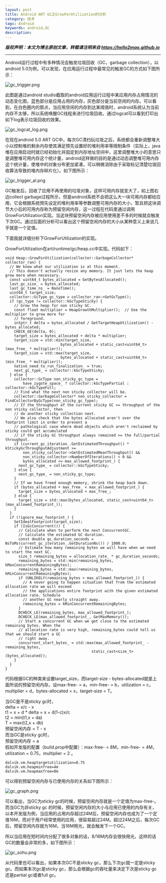 ```yaml
---
layout: post
title: Android ART GC之GrowForUtilization的分析
category: 技术
tags: Android
keywords: android,GC
description:
---
```


***版权声明：本文为博主原创文章，转载请注明来自 https://hello2mao.github.io***

---

Android运行过程中有多种情况会触发垃圾回收（GC，garbage collection），以android 5.0为例，可以发现，在应用运行过程中最常见的触发GC的方式如下图所示：

![gc_trigger.png](/public/img/technology/gc_trigger.png)

此图是通过android studio截取的android应用运行过程中某应用内存占用情况的动态变化图，蓝色部分是应用占用的内存，灰色部分是当前空闲的内存。可以看到，在白色圈内的那点，当应用空闲的内存到达某阈值时，android系统认为当前内存不太够，所以系统唤醒GC线程来进行垃圾回收。通过logcat可以看到打印出如下log表示垃圾回收的效果。

![gc_logcat_log.png](/public/img/technology/gc_logcat_log.png)

在现在android 5.0 ART GC中，每次GC清扫玩垃圾之后，系统都会重新调整堆大小以控制堆的剩余内存使其满足预先设置好的堆利用率等限制条件（实际上，java堆在应用启动时就已经初始化并固定到内存地址空间中，这里调整堆大小的意思只是调整堆可用内存这个统计量，android这样做的目的是通过动态调整堆可用内存这个统计量，使堆中的对象分布更加紧凑，可以稍微消除由于采取标记清楚垃圾回收算法导致的堆内存碎片化）。如下图所示：

![gc_trigger_al.png](/public/img/technology/gc_trigger_al.png)

GC触发后，回收了应用不再使用的垃圾对象，这样可用内存就变大了，如上图右边collect garbage过程所示，但是android系统不会把这么大一块可用内存都给应用，它会根据系统预先设定的堆利用率等参数调整可用内存的大小，暂且把这块调节大小后的可用内存称为预留空闲内存，这一过程在代码里通过调用GrowForUtilization实现。当这块预留空闲内存被应用使用差不多的时候就会触发下次GC。通过后面的分析可以看出这个预留空闲内存的大小从某种意义上来说几乎就是一个定值。

下面我就详细分析下GrowForUtilization的实现。

GrowForUtilization在art/runtime/gc/heap.cc中实现。代码如下：

	void Heap::GrowForUtilization(collector::GarbageCollector* collector_ran) {
	  // We know what our utilization is at this moment.
	  // This doesn't actually resize any memory. It just lets the heap grow more when necessary.
	  const uint64_t bytes_allocated = GetBytesAllocated();
	  last_gc_size_ = bytes_allocated;
	  last_gc_time_ns_ = NanoTime();
	  uint64_t target_size;
	  collector::GcType gc_type = collector_ran->GetGcType();
      if (gc_type != collector::kGcTypeSticky) {
        // Grow the heap for non sticky GC.
        const float multiplier = HeapGrowthMultiplier();  // Use the multiplier to grow more for
        // foreground.
        intptr_t delta = bytes_allocated / GetTargetHeapUtilization() - bytes_allocated;
        CHECK_GE(delta, 0);
        target_size = bytes_allocated + delta * multiplier;
        target_size = std::min(target_size,
                             bytes_allocated + static_cast<uint64_t>(max_free_ * multiplier));
        target_size = std::max(target_size,
                             bytes_allocated + static_cast<uint64_t>(min_free_ * multiplier));
        native_need_to_run_finalization_ = true;
        next_gc_type_ = collector::kGcTypeSticky;
      } else {
        collector::GcType non_sticky_gc_type =
            have_zygote_space_ ? collector::kGcTypePartial : collector::kGcTypeFull;
        // Find what the next non sticky collector will be.
        collector::GarbageCollector* non_sticky_collector = FindCollectorByGcType(non_sticky_gc_type);
        // If the throughput of the current sticky GC >= throughput of the non sticky collector, then
        // do another sticky collection next.
        // We also check that the bytes allocated aren't over the footprint limit in order to prevent a
        // pathological case where dead objects which aren't reclaimed by sticky could get accumulated
        // if the sticky GC throughput always remained >= the full/partial throughput.
        if (current_gc_iteration_.GetEstimatedThroughput() * kStickyGcThroughputAdjustment >=
            non_sticky_collector->GetEstimatedMeanThroughput() &&
            non_sticky_collector->NumberOfIterations() > 0 &&
            bytes_allocated <= max_allowed_footprint_) {
          next_gc_type_ = collector::kGcTypeSticky;
        } else {
          next_gc_type_ = non_sticky_gc_type;
        }
        // If we have freed enough memory, shrink the heap back down.
        if (bytes_allocated + max_free_ < max_allowed_footprint_) {
          target_size = bytes_allocated + max_free_;
        } else {
          target_size = std::max(bytes_allocated, static_cast<uint64_t>(max_allowed_footprint_));
        }
      }
      if (!ignore_max_footprint_) {
        SetIdealFootprint(target_size);
        if (IsGcConcurrent()) {
          // Calculate when to perform the next ConcurrentGC.
          // Calculate the estimated GC duration.
          const double gc_duration_seconds = NsToMs(current_gc_iteration_.GetDurationNs()) / 1000.0;
          // Estimate how many remaining bytes we will have when we need to start the next GC.
          size_t remaining_bytes = allocation_rate_ * gc_duration_seconds;
          remaining_bytes = std::min(remaining_bytes, kMaxConcurrentRemainingBytes);
          remaining_bytes = std::max(remaining_bytes, kMinConcurrentRemainingBytes);
          if (UNLIKELY(remaining_bytes > max_allowed_footprint_)) {
            // A never going to happen situation that from the estimated allocation rate we will exceed
            // the applications entire footprint with the given estimated allocation rate. Schedule
            // another GC nearly straight away.
            remaining_bytes = kMinConcurrentRemainingBytes;
          }
          DCHECK_LE(remaining_bytes, max_allowed_footprint_);
          DCHECK_LE(max_allowed_footprint_, GetMaxMemory());
          // Start a concurrent GC when we get close to the estimated remaining bytes. When the
          // allocation rate is very high, remaining_bytes could tell us that we should start a GC
          // right away.
          concurrent_start_bytes_ = std::max(max_allowed_footprint_ - remaining_bytes,
                                           static_cast<size_t>(bytes_allocated));
        }
      }
    }

代码根据GC的种类来设置target_size，而target-size - bytes-allocated就是上面所说的预留空闲内存。设max-free- = a，min-free- = b，utilization = c，multiplier = d，bytes-allocated = x，target-size = T。

当GC是不是sticky gc时，  
delta = x/c - x  
t1 = x + d * delta = x + d(1-c)x/c  
t2 = min(t1,x + da)  
T = max(t2,x + db)  
预留空闲内存 = T - x  
而当GC是sticky gc时，  
预留空闲内存 = a  
假如开发版的配置（build.prop中配置）：max-free- = 8M，min-free- = 4M，utilization = 0.75，multiplier = 2 。  

	dalvik.vm.heaptargetutilization=0.75
	dalvik.vm.heapminfree=4m
	dalvik.vm.heapmaxfree=8m

可以得到预留空闲内存与已使用内存的关系如下图所示：

![gc_graph.png](/public/img/technology/gc_graph.png)

可以看出，当GC为sticky gc的时候，预留空闲内存就是一个定值为max-free-。而当GC为非sticky gc
的时候，预留空闲内存的大小与应用已使用的内存有关，以本开发版为例，当应用的占用内存超过24M后，预留空闲内存也成为了一个定值16M，而对于用户经常使用的应用，很容易超过24M。超过24M之后，每次GC后，预留空闲内存就为16M，当16M用光，就会触发下一个GC。

所以当应用在短时间内分配了很多对象的话，8/16M内存会很快用光，这样的话GC的数量会非常的多，如下图所示：

![gc_sohu.png](/public/img/technology/gc_sohu.png)

从代码里也可以看出，如果本次GC不是sticky gc，那么下次gc就一定是sticky gc。而如果本次gc是sticky gc，那么会根据gc的吞吐量来决定下次是sticky gc还是partial gc或者full gc。
